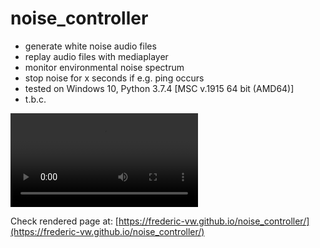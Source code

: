# noise_controller
- generate white noise audio files
- replay audio files with mediaplayer
- monitor environmental noise spectrum
- stop noise for x seconds if e.g. ping occurs
- tested on Windows 10, Python 3.7.4 [MSC v.1915 64 bit (AMD64)]
- t.b.c.

<video controls=True src="Figure 1 2022-04-10 10-42-21.mp4"></video>

Check rendered page at: [https://frederic-vw.github.io/noise_controller/](https://frederic-vw.github.io/noise_controller/)
